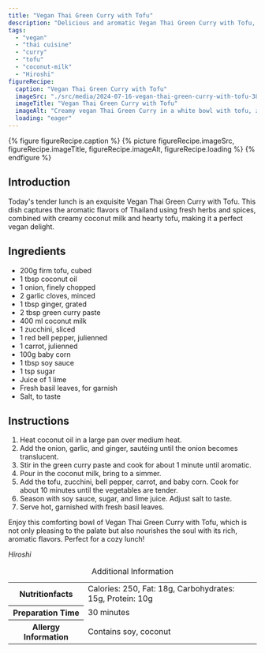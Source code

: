 ```yaml
---
title: "Vegan Thai Green Curry with Tofu"
description: "Delicious and aromatic Vegan Thai Green Curry with Tofu, featuring a blend of fresh vegetables and spices, perfect for a nutritious vegan lunch."
tags:
  - "vegan"
  - "thai cuisine"
  - "curry"
  - "tofu"
  - "coconut-milk"
  - "Hiroshi"
figureRecipe: 
  caption: "Vegan Thai Green Curry with Tofu"
  imageSrc: "./src/media/2024-07-16-vegan-thai-green-curry-with-tofu-3859.png"
  imageTitle: "Vegan Thai Green Curry with Tofu"
  imageAlt: "Creamy vegan Thai Green Curry in a white bowl with tofu, zucchini, red bell pepper, and baby corn, garnished with basil on a wooden table."
  loading: "eager"
---
```


{% figure figureRecipe.caption %}
{% picture figureRecipe.imageSrc, figureRecipe.imageTitle, figureRecipe.imageAlt, figureRecipe.loading %}
{% endfigure %}

## Introduction

Today's tender lunch is an exquisite Vegan Thai Green Curry with Tofu. This dish captures the aromatic flavors of Thailand using fresh herbs and spices, combined with creamy coconut milk and hearty tofu, making it a perfect vegan delight.

## Ingredients

- 200g firm tofu, cubed
- 1 tbsp coconut oil
- 1 onion, finely chopped
- 2 garlic cloves, minced
- 1 tbsp ginger, grated
- 2 tbsp green curry paste
- 400 ml coconut milk
- 1 zucchini, sliced
- 1 red bell pepper, julienned
- 1 carrot, julienned
- 100g baby corn
- 1 tbsp soy sauce
- 1 tsp sugar
- Juice of 1 lime
- Fresh basil leaves, for garnish
- Salt, to taste

## Instructions

1. Heat coconut oil in a large pan over medium heat.
2. Add the onion, garlic, and ginger, sautéing until the onion becomes translucent.
3. Stir in the green curry paste and cook for about 1 minute until aromatic.
4. Pour in the coconut milk, bring to a simmer.
5. Add the tofu, zucchini, bell pepper, carrot, and baby corn. Cook for about 10 minutes until the vegetables are tender.
6. Season with soy sauce, sugar, and lime juice. Adjust salt to taste.
7. Serve hot, garnished with fresh basil leaves.

Enjoy this comforting bowl of Vegan Thai Green Curry with Tofu, which is not only pleasing to the palate but also nourishes the soul with its rich, aromatic flavors. Perfect for a cozy lunch!

*Hiroshi*

<table><caption class='sr-only'>Additional Information</caption><tr><th>Nutritionfacts</th><td>Calories: 250, Fat: 18g, Carbohydrates: 15g, Protein: 10g&nbsp;</td></tr><tr><th>Preparation Time</th><td>30 minutes&nbsp;</td></tr><tr><th>Allergy Information</th><td>Contains soy, coconut&nbsp;</td></tr></table>

